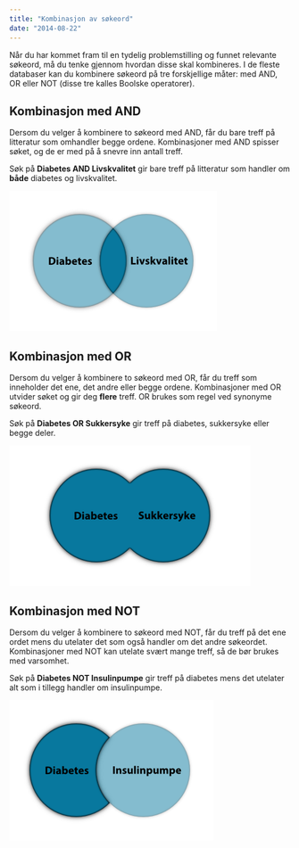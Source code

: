 ```yaml
---
title: "Kombinasjon av søkeord"
date: "2014-08-22"
---
```


Når du har kommet fram til en tydelig problemstilling og funnet relevante søkeord, må du tenke gjennom hvordan disse skal kombineres. I de fleste databaser kan du kombinere søkeord på tre forskjellige måter: med AND, OR eller NOT (disse tre kalles Boolske operatorer).

## Kombinasjon med AND

Dersom du velger å kombinere to søkeord med AND, får du bare treff på litteratur som omhandler begge ordene. Kombinasjoner med AND spisser søket, og de er med på å snevre inn antall treff.

Søk på **Diabetes AND Livskvalitet** gir bare treff på litteratur som handler om **både** diabetes og livskvalitet.

[![AND](../images/AND.png)](/wp-content/uploads/2014/08/AND.png)

## Kombinasjon med OR

Dersom du velger å kombinere to søkeord med OR, får du treff som inneholder det ene, det andre eller begge ordene. Kombinasjoner med OR utvider søket og gir deg **flere** treff. OR brukes som regel ved synonyme søkeord.

Søk på **Diabetes OR Sukkersyke** gir treff på diabetes, sukkersyke eller begge deler.

[![OR](../images/OR.png)](/wp-content/uploads/2014/08/OR.png)

## Kombinasjon med NOT

Dersom du velger å kombinere to søkeord med NOT, får du treff på det ene ordet mens du utelater det som også handler om det andre søkeordet. Kombinasjoner med NOT kan utelate svært mange treff, så de bør brukes med varsomhet.

Søk på **Diabetes NOT Insulinpumpe** gir treff på diabetes mens det utelater alt som i tillegg handler om insulinpumpe.

[![NOT](../images/NOT.png)](/wp-content/uploads/2014/08/NOT.png)
